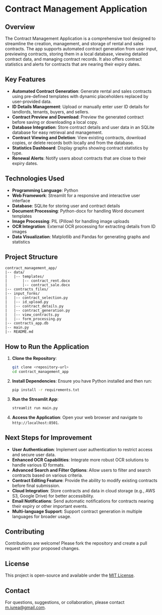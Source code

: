 # Contract Management Application

## Overview
The Contract Management Application is a comprehensive tool designed to streamline the creation, management, and storage of rental and sales contracts. The app supports automated contract generation from user input, previewing contracts, storing them in a local database, viewing detailed contract data, and managing contract records. It also offers contract statistics and alerts for contracts that are nearing their expiry dates.

## Key Features
- **Automated Contract Generation**: Generate rental and sales contracts using pre-defined templates with dynamic placeholders replaced by user-provided data.
- **ID Details Management**: Upload or manually enter user ID details for landlords, tenants, buyers, and sellers.
- **Contract Preview and Download**: Preview the generated contract before saving or downloading a local copy.
- **Database Integration**: Store contract details and user data in an SQLite database for easy retrieval and management.
- **Contract Viewing and Deletion**: View existing contracts, download copies, or delete records both locally and from the database.
- **Statistics Dashboard**: Display graphs showing contract statistics by type.
- **Renewal Alerts**: Notify users about contracts that are close to their expiry dates.

## Technologies Used
- **Programming Language**: Python
- **Web Framework**: Streamlit for a responsive and interactive user interface
- **Database**: SQLite for storing user and contract details
- **Document Processing**: Python-docx for handling Word document templates
- **Image Processing**: PIL (Pillow) for handling image uploads
- **OCR Integration**: External OCR processing for extracting details from ID images
- **Data Visualization**: Matplotlib and Pandas for generating graphs and statistics

## Project Structure
```
contract_management_app/
|-- data/
|   |-- templates/
|       |-- contract_rent.docx
|       |-- contract_sale.docx
|-- contracts_files/
|-- input_forms/
|   |-- contract_selection.py
|   |-- id_upload.py
|   |-- contract_details.py
|   |-- contract_generation.py
|   |-- view_contracts.py
|   |-- form_processing.py
|-- contracts_app.db
|-- main.py
|-- README.md
```

## How to Run the Application
1. **Clone the Repository**:
   ```bash
   git clone <repository-url>
   cd contract_management_app
   ```

2. **Install Dependencies**:
   Ensure you have Python installed and then run:
   ```bash
   pip install -r requirements.txt
   ```

3. **Run the Streamlit App**:
   ```bash
   streamlit run main.py
   ```

4. **Access the Application**:
   Open your web browser and navigate to `http://localhost:8501`.

## Next Steps for Improvement
- **User Authentication**: Implement user authentication to restrict access and secure user data.
- **Enhanced OCR Capabilities**: Integrate more robust OCR solutions to handle various ID formats.
- **Advanced Search and Filter Options**: Allow users to filter and search contracts based on various criteria.
- **Contract Editing Feature**: Provide the ability to modify existing contracts before final submission.
- **Cloud Integration**: Store contracts and data in cloud storage (e.g., AWS S3, Google Drive) for better accessibility.
- **Email Notifications**: Send automatic notifications for contracts nearing their expiry or other important events.
- **Multi-language Support**: Support contract generation in multiple languages for broader usage.

## Contributing
Contributions are welcome! Please fork the repository and create a pull request with your proposed changes.

## License
This project is open-source and available under the [MIT License](LICENSE).

## Contact
For questions, suggestions, or collaboration, please contact m.iurea@gmail.com.


